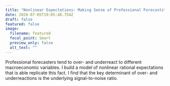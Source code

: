 ```yaml
---
title: "Nonlinear Expectations: Making Sense of Professional Forecasts"
date: 2020-07-05T19:05:48.754Z
draft: false
featured: false
image:
  filename: featured
  focal_point: Smart
  preview_only: false
  alt_text: ""
---
```

Professional forecasters tend to over- and underreact to different macroeconomic variables. I build a model of nonlinear rational expectations that is able replicate this fact. I find that the key determinant of over- and underreactions is the underlying signal-to-noise ratio.